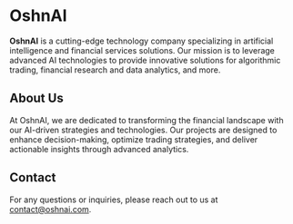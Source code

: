 # OshnAI

**OshnAI** is a cutting-edge technology company specializing in artificial intelligence and financial services solutions. Our mission is to leverage advanced AI technologies to provide innovative solutions for algorithmic trading, financial research and data analytics, and more.

## About Us

At OshnAI, we are dedicated to transforming the financial landscape with our AI-driven strategies and technologies. Our projects are designed to enhance decision-making, optimize trading strategies, and deliver actionable insights through advanced analytics.

## Contact

For any questions or inquiries, please reach out to us at [contact@oshnai.com](mailto:collaborate@oshnai.com).
